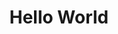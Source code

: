 ---
layout: archive-categories
title: Hello World
slug: hello-world
menu: true
submenu: false
order: 2
description: >
  "Sebagian besar isi postingan adalah tulisan."
---